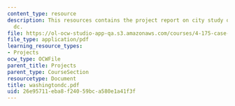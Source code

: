 ```yaml
---
content_type: resource
description: This resources contains the project report on city study of washington
  dc.
file: https://ol-ocw-studio-app-qa.s3.amazonaws.com/courses/4-175-case-studies-in-city-form-fall-2005/26e95711eba8f24059bca580e1a41f3f_washingtondc.pdf
file_type: application/pdf
learning_resource_types:
- Projects
ocw_type: OCWFile
parent_title: Projects
parent_type: CourseSection
resourcetype: Document
title: washingtondc.pdf
uid: 26e95711-eba8-f240-59bc-a580e1a41f3f
---
```

